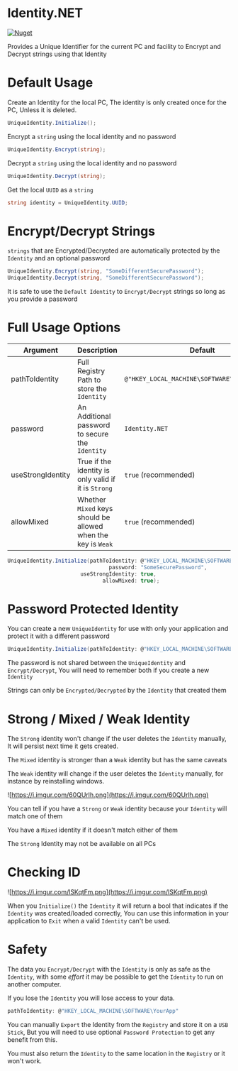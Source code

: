 # Identity.NET

[![Nuget](https://img.shields.io/nuget/v/Identity.NET)](https://www.nuget.org/packages/Identity.NET/)

Provides a Unique Identifier for the current PC and facility to Encrypt and Decrypt strings using that Identity


# Default Usage

Create an Identity for the local PC, The identity is only created once for the PC, Unless it is deleted.

```cs
UniqueIdentity.Initialize();
```

Encrypt a `string` using the local identity and no password
```cs
UniqueIdentity.Encrypt(string);
```

Decrypt a `string` using the local identity and no password
```cs
UniqueIdentity.Decrypt(string);
```

Get the local `UUID` as a `string`

```cs 
string identity = UniqueIdentity.UUID;
```

# Encrypt/Decrypt Strings

`strings` that are Encrypted/Decrypted are automatically protected by the `Identity` and an optional password

```cs
UniqueIdentity.Encrypt(string, "SomeDifferentSecurePassword");
UniqueIdentity.Decrypt(string, "SomeDifferentSecurePassword");
```

It is safe to use the `Default Identity` to `Encrypt/Decrypt` strings so long as you provide a password


# Full Usage Options

| Argument  | Description   | Default |
| ------------ | ------------   | ---------- |
| pathToIdentity | Full Registry Path to store the `Identity` | `@"HKEY_LOCAL_MACHINE\SOFTWARE\Identity.NET"`
| password | An Additional password to secure the `Identity` | `Identity.NET`|
| useStrongIdentity | True if the identity is only valid if it is `Strong` | `true` (recommended)
| allowMixed | Whether `Mixed` keys should be allowed when the key is `Weak` | `true` (recommended)

```cs
UniqueIdentity.Initialize(pathToIdentity: @"HKEY_LOCAL_MACHINE\SOFTWARE\YourApp", 
                                password: "SomeSecurePassword", 
                       useStrongIdentity: true, 
                              allowMixed: true);
```

# Password Protected Identity

You can create a new `UniqueIdentity` for use with only your application and protect it with a different password

```cs
UniqueIdentity.Initialize(pathToIdentity: @"HKEY_LOCAL_MACHINE\SOFTWARE\YourApp", password: "SomeSecurePassword");
```

The password is not shared between the `UniqueIdentity` and `Encrypt/Decrypt`, You will need to remember both if you create a new `Identity`

Strings can only be `Encrypted/Decrypted` by the `Identity` that created them


# Strong / Mixed / Weak Identity

The `Strong` identity won't change if the user deletes the `Identity` manually, It will persist next time it gets created.

The `Mixed` identity is stronger than a `Weak` identity but has the same caveats

The `Weak` identity will change if the user deletes the `Identity` manually, for instance by reinstalling windows.

![https://i.imgur.com/60QUrlh.png](https://i.imgur.com/60QUrlh.png)

You can tell if you have a `Strong` or `Weak` identity because your `Identity` will match one of them

You have a `Mixed` identity if it doesn't match either of them

The `Strong` Identity may not be available on all PCs


# Checking ID

![https://i.imgur.com/lSKqtFm.png](https://i.imgur.com/lSKqtFm.png)

When you `Initialize()` the `Identity` it will return a bool that indicates if the `Identity` was created/loaded correctly, You can use this information in your application to `Exit` when a valid `Identity` can't be used.



# Safety

The data you `Encrypt/Decrypt` with the `Identity` is only as safe as the `Identity`, with some _effort_ it may be possible to get the `Identity` to run on another computer.

If you lose the `Identity` you will lose access to your data.

```cs
pathToIdentity: @"HKEY_LOCAL_MACHINE\SOFTWARE\YourApp"
```

You can manually `Export` the Identity from the `Registry` and store it on a `USB Stick`, But you will need to use optional `Password Protection` to get any benefit from this.

You must also return the `Identity` to the same location in the `Registry` or it won't work.
